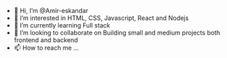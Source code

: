 - 👋 Hi, I’m @Amir-eskandar
- 👀 I’m interested in HTML, CSS, Javascript, React and Nodejs
- 🌱 I’m currently learning Full stack 
- 💞️ I’m looking to collaborate on Building small and medium projects both frontend and backend
- 📫 How to reach me ...

<!---
Amir-eskandar/Amir-eskandar is a ✨ special ✨ repository because its `README.md` (this file) appears on your GitHub profile.
You can click the Preview link to take a look at your changes.
--->
